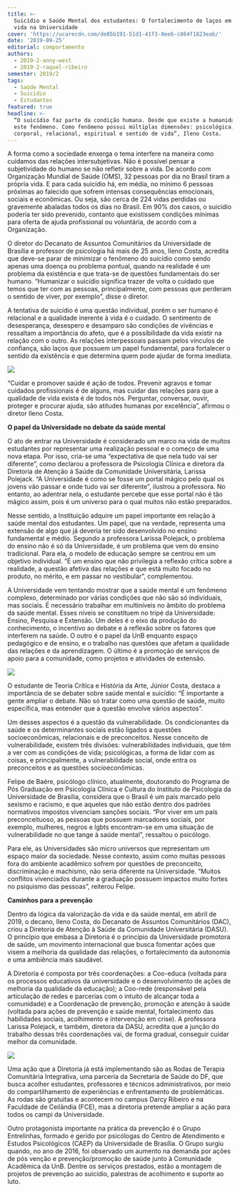 ```yaml
---
title: >-
  Suicídio e Saúde Mental dos estudantes: O fortalecimento de laços em defesa da
  vida na Universidade
cover: 'https://ucarecdn.com/de85b191-51d1-41f3-8ee6-c864f1823eab/'
date: '2019-09-25'
editorial: comportamento
authors:
  - 2019-2-anny-west
  - 2019-2-raquel-ribeiro
semester: 2019/2
tags:
  - Saúde Mental
  - Suicídio
  - Estudantes
featured: true
headline: >-
  “O suicídio faz parte da condição humana. Desde que existe a humanidade há
  este fenômeno. Como fenômeno possui múltiplas dimensões: psicológica,
  corporal, relacional, espiritual e sentido de vida”, Ileno Costa.
---
```

A forma como a sociedade enxerga o tema interfere na maneira como cuidamos das relações intersubjetivas. Não é possível pensar a subjetividade do humano se não refletir sobre a vida. De acordo com Organização Mundial de Saúde (OMS), 32 pessoas por dia no Brasil tiram a própria vida. E para cada suicídio há, em média, no mínimo 6 pessoas próximas ao falecido que sofrem intensas consequências emocionais, sociais e econômicas. Ou seja, são cerca de 224 vidas perdidas ou gravemente abaladas todos os dias no Brasil. Em 90% dos casos, o suicídio poderia ter sido prevenido, contanto que existissem condições mínimas para oferta de ajuda profissional ou voluntária, de acordo com a Organização. 

O diretor do Decanato de Assuntos Comunitários da Universidade de Brasília e professor de psicologia há mais de 25 anos, Ileno Costa, acredita que deve-se parar de minimizar o fenômeno do suicídio como sendo apenas uma doença ou problema pontual, quando na realidade é um problema da existência e que trata-se de questões fundamentais do ser humano. “Humanizar o suicídio significa trazer de volta o cuidado que temos que ter com as pessoas, principalmente, com pessoas que perderam o sentido de viver, por exemplo”, disse o diretor. 

A tentativa de suicídio é uma questão individual, porém o ser humano é relacional e a qualidade inerente à vida é o cuidado. O sentimento de desesperança, desespero e desamparo são condições de vivências e ressaltam a importância do afeto, que é a possibilidade da vida existir na relação com o outro. As relações interpessoais passam pelos vínculos de confiança, são laços que possuem um papel fundamental, para fortalecer o sentido da existência e que determina quem pode ajudar de forma imediata. 



![](https://ucarecdn.com/b3bd70e3-61e0-4527-a438-7de9dd6cb3c2/)



“Cuidar e promover saúde é ação de todos. Prevenir agravos e tomar cuidados profissionais é de alguns, mas cuidar das relações para que a qualidade de vida exista é de todos nós. Perguntar, conversar, ouvir, proteger e procurar ajuda, são atitudes humanas por excelência”, afirmou o diretor Ileno Costa.



**O papel da Universidade no debate da saúde mental**

O ato de entrar na Universidade é considerado um marco na vida de muitos estudantes por representar uma realização pessoal e o começo de uma nova etapa. Por isso, cria-se uma “expectativa de que nela tudo vai ser diferente”, como declarou a professora de Psicologia Clínica e diretora da Diretoria de Atenção à Saúde da Comunidade Universitária, Larissa Polejack. “A Universidade é como se fosse um portal mágico pelo qual os jovens vão passar e onde tudo vai ser diferente”, ilustrou a professora. No entanto, ao adentrar nela, o estudante percebe que esse portal não é tão mágico assim, pois é um universo para o qual muitos não estão preparados.

Nesse sentido, a Instituição adquire um papel importante em relação à saúde mental dos estudantes. Um papel, que na verdade, representa uma extensão de algo que já deveria ter sido desenvolvido no ensino fundamental e médio. Segundo a professora Larissa Polejack, o problema do ensino não é só da Universidade, é um problema que vem do ensino tradicional. Para ela, o modelo de educação sempre se centrou em um objetivo individual. “É um ensino que não privilegia a reflexão crítica sobre a realidade, a questão afetiva das relações e que está muito focado no produto, no mérito, e em passar no vestibular”, complementou.

A Universidade vem tentando mostrar que a saúde mental é um fenômeno complexo, determinado por várias condições que não são só individuais, mas sociais. É necessário trabalhar em multiníveis no âmbito do problema da saúde mental. Esses níveis se constituem no tripé da Universidade: Ensino, Pesquisa e Extensão. Um deles é o eixo da produção do conhecimento, o incentivo ao debate e à reflexão sobre os fatores que interferem na saúde. O outro é o papel da UnB enquanto espaço pedagógico e de ensino, e o trabalho nas questões que afetam a qualidade das relações e da aprendizagem. O último é a promoção de serviços de apoio para a comunidade, como projetos e atividades de extensão.

![](https://ucarecdn.com/b2365d81-db6b-4bbf-9517-77965ce8c6b1/)

O estudante de Teoria Crítica e História da Arte, Júnior Costa, destaca a importância de se debater sobre saúde mental e suicídio: “É importante a gente ampliar o debate. Não só tratar como uma questão de saúde, muito específica, mas entender que a questão envolve vários aspectos”. 

Um desses aspectos é a questão da vulnerabilidade. Os condicionantes da saúde e os determinantes sociais estão ligados a questões socioeconômicas, relacionais e de preconceitos. Nesse conceito de vulnerabilidade, existem três divisões: vulnerabilidades individuais, que têm a ver com as condições de vida; psicológicas, a forma de lidar com as coisas, e principalmente, a vulnerabilidade social, onde entra os preconceitos e as questões socioeconômicas.

Felipe de Baére, psicólogo clínico, atualmente, doutorando do Programa de Pós Graduação em Psicologia Clínica e Cultura do Instituto de Psicologia da Universidade de Brasília, considera que o Brasil é um país marcado pelo sexismo e racismo, e que aqueles que não estão dentro dos padrões normativos impostos vivenciam sanções sociais. “Por viver em um país preconceituoso, as pessoas que possuem marcadores sociais, por exemplo, mulheres, negros e lgbts encontram-se em uma situação de vulnerabilidade no que tange à saúde mental”, ressaltou o psicólogo. 

Para ele, as Universidades são micro universos que representam um espaço maior da sociedade. Nesse contexto, assim como muitas pessoas fora do ambiente acadêmico sofrem por questões de preconceito, discriminação e machismo, não seria diferente na Universidade. “Muitos conflitos vivenciados durante a graduação possuem impactos muito fortes no psiquismo das pessoas”, reiterou Felipe.   

**Caminhos para a prevenção**

Dentro da lógica da valorização da vida e da saúde mental, em abril de 2019, o decano, Ileno Costa, do Decanato de Assuntos Comunitários (DAC), criou a Diretoria de Atenção à Saúde da Comunidade Universitária (DASU). O princípio que embasa a Diretoria é o princípio da Universidade promotora de saúde, um movimento internacional que busca fomentar ações que visem a melhoria da qualidade das relações, o fortalecimento da autonomia e uma ambiência mais saudável. 

A Diretoria é composta por três coordenações: a Coo-educa (voltada para os processos educativos da universidade e o desenvolvimento de ações de melhoria da qualidade da educação); a Coo-rede (responsável pela articulação de redes e parcerias com o intuito de alcançar toda a comunidade) e a Coordenação de prevenção, promoção e atenção à saúde (voltada para ações de prevenção e saúde mental, fortalecimento das habilidades sociais,  acolhimento e intervenção em crise). A professora Larissa Polejack, e também, diretora da DASU, acredita que a junção do trabalho dessas três coordenações vai, de forma gradual, conseguir cuidar melhor da comunidade.

![](https://ucarecdn.com/4bd4966f-4086-44d6-b9b5-bc55aafbd9cb/)

Uma ação que a Diretoria já está implementando são as Rodas de Terapia Comunitária Integrativa, uma parceria da Secretaria de Saúde do DF,  que busca acolher estudantes, professores e técnicos administrativos, por meio do compartilhamento de experiências e enfrentamento de problemáticas. As rodas são gratuitas e acontecem no campus Darcy Ribeiro e na Faculdade de Ceilândia (FCE), mas a diretoria pretende ampliar a ação para todos os campi da Universidade.

Outro protagonista importante na prática da prevenção é o Grupo Entrelinhas, formado e gerido por psicólogas do Centro de Atendimento e Estudos Psicológicos (CAEP) da Universidade de Brasília. O Grupo surgiu quando, no ano de 2016, foi observado um aumento na demanda por ações de pós venção e prevenção/promoção de saúde junto à Comunidade Acadêmica da UnB.  Dentre os serviços prestados, estão a montagem de projetos de prevenção ao suicídio, palestras de acolhimento e suporte ao luto.
